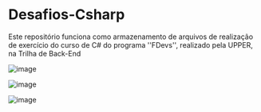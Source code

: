 # Desafios-Csharp
Este repositório funciona como armazenamento de arquivos de realização de exercício do curso de C# do programa ''FDevs'', realizado pela UPPER, na Trilha de Back-End

![image](https://github.com/user-attachments/assets/b9e4a2a1-2610-4f08-ac3f-8f555ad48410)

![image](https://github.com/user-attachments/assets/9a85ec49-1070-44f9-ab81-603e193409bb)

![image](https://github.com/user-attachments/assets/dadb0ea6-adbf-48bb-b9f0-cfd8e61f7374)

